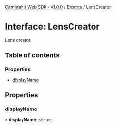 [CameraKit Web SDK - v1.0.0](../README.md) / [Exports](../modules.md) / LensCreator

# Interface: LensCreator

Lens creator.

## Table of contents

### Properties

- [displayName](LensCreator.md#displayname)

## Properties

### displayName

• **displayName**: `string`

